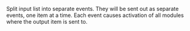 
[comment]: # (ListCanvasModule)
Split input list into separate events. They will be sent out as separate events, one item at a time. Each event causes activation of all modules where the output item is sent to.
